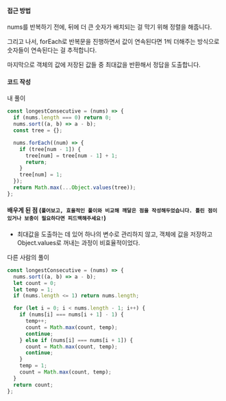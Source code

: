 #### 접근 방법

nums를 반복하기 전에, 뒤에 더 큰 숫자가 배치되는 걸 막기 위해 정렬을 해줍니다.

그리고 나서, forEach로 반복문을 진행하면서 값이 연속된다면 1씩 더해주는 방식으로 숫자들이 연속된다는 걸 추적합니다.

마지막으로 객체의 값에 저장된 값들 중 최대값을 반환해서 정답을 도출합니다.

#### 코드 작성

내 풀이

```js
const longestConsecutive = (nums) => {
  if (nums.length === 0) return 0;
  nums.sort((a, b) => a - b);
  const tree = {};

  nums.forEach((num) => {
    if (tree[num - 1]) {
      tree[num] = tree[num - 1] + 1;
      return;
    }
    tree[num] = 1;
  });
  return Math.max(...Object.values(tree));
};
```

#### 배우게 된 점 (`풀어보고, 효율적인 풀이와 비교해 깨달은 점을 작성해두었습니다. 틀린 점이 있거나 보충이 필요하다면 피드백해주세요!`)

- 최대값을 도출하는 데 있어 하나의 변수로 관리하지 않고, 객체에 값을 저장하고 Object.values로 꺼내는 과정이 비효율적이었다.

다른 사람의 풀이

```js
const longestConsecutive = (nums) => {
  nums.sort((a, b) => a - b);
  let count = 0;
  let temp = 1;
  if (nums.length <= 1) return nums.length;

  for (let i = 0; i < nums.length - 1; i++) {
    if (nums[i] === nums[i + 1] - 1) {
      temp++;
      count = Math.max(count, temp);
      continue;
    } else if (nums[i] === nums[i + 1]) {
      count = Math.max(count, temp);
      continue;
    }
    temp = 1;
    count = Math.max(count, temp);
  }
  return count;
};
```
